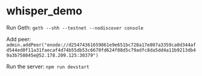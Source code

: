 # whisper_demo

Run Geth:
`geth --shh --testnet --nodiscover console`

Add peer:
`admin.addPeer("enode://d25474361659861e9e651bc728a17e807a3359ca0d344afd544ed0f11a31faecaf4d74b55db53c6670fd624f08d5c79adfc8da5dd4a11b9213db49a3b750845e@52.178.209.125:30379")`

Run the server:
`npm run devstart`